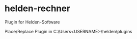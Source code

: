 helden-rechner
==============

Plugin for Helden-Software

Place/Replace Plugin in C:\Users\<USERNAME>\helden\plugins
